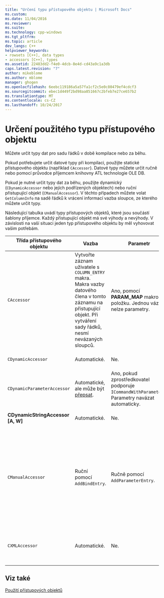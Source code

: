 ```yaml
---
title: "Určení typu přístupového objektu | Microsoft Docs"
ms.custom: 
ms.date: 11/04/2016
ms.reviewer: 
ms.suite: 
ms.technology: cpp-windows
ms.tgt_pltfrm: 
ms.topic: article
dev_langs: C++
helpviewer_keywords:
- rowsets [C++], data types
- accessors [C++], types
ms.assetid: 22483dd2-f4e0-4dcb-8e4d-cd43a9c1a3db
caps.latest.revision: "7"
author: mikeblome
ms.author: mblome
manager: ghogen
ms.openlocfilehash: 6eebc119186a5a57fa1cf2c5e0c80479ef4cdcf3
ms.sourcegitcommit: ebec1d449f2bd98aa851667c2bfeb7e27ce657b2
ms.translationtype: MT
ms.contentlocale: cs-CZ
ms.lasthandoff: 10/24/2017
---
```

# <a name="determining-which-type-of-accessor-to-use"></a>Určení použitého typu přístupového objektu
Můžete určit typy dat pro sadu řádků v době kompilace nebo za běhu.  
  
 Pokud potřebujete určit datové typy při kompilaci, použijte statické přístupového objektu (například `CAccessor`). Datové typy můžete určit ručně nebo pomocí průvodce příjemcem knihovny ATL technologie OLE DB.  
  
 Pokud je nutné určit typy dat za běhu, použijte dynamický (`CDynamicAccessor` nebo jejích podřízených objektech) nebo ruční přistupující objekt (`CManualAccessor`). V těchto případech můžete volat `GetColumnInfo` na sadě řádků k vrácení informací vazba sloupce, ze kterého můžete určit typy.  
  
 Následující tabulka uvádí typy přístupových objektů, které jsou součástí šablony příjemce. Každý přistupující objekt má své výhody a nevýhody. V závislosti na vaší situaci jeden typ přístupového objektu by měl vyhovovat vašim potřebám.  
  
|Třída přístupového objektu|Vazba|Parametr|Komentář|  
|--------------------|-------------|---------------|-------------|  
|`CAccessor`|Vytvořte záznam uživatele s `COLUMN_ENTRY` makra. Makra vazby datového člena v tomto záznamu na přistupující objekt. Při vytváření sady řádků, nesmí nevázaných sloupců.|Ano, pomocí **PARAM_MAP** makro položku. Jednou vázán, nelze parametry.|Nejrychlejší přistupující objekt z důvodu malou část kódu.|  
|`CDynamicAccessor`|Automatické.|Ne.|Užitečné, pokud neznáte typ dat v sadě řádků.|  
|`CDynamicParameterAccessor`|Automatické, ale může být [přepsat](../../data/oledb/overriding-a-dynamic-accessor.md).|Ano, pokud zprostředkovatel podporuje `ICommandWithParameters`. Parametry navázat automaticky.|Nižší než `CDynamicAccessor` ale užitečná pro volání obecných uložených procedur.|  
|**CDynamicStringAccessor [A, W]**|Automatické.|Ne.|Načte data z úložiště dat jako řetězce data.|  
|`CManualAccessor`|Ruční pomocí `AddBindEntry`.|Ručně pomocí `AddParameterEntry`.|Velmi rychlé; parametry a sloupce vázány pouze jednou. Můžete určit typ data se mají použít. (Viz [DBVIEWER](http://msdn.microsoft.com/en-us/07620f99-c347-4d09-9ebc-2459e8049832) ukázku příklad.) Vyžaduje více kódu než `CDynamicAccessor` nebo `CAccessor`. Je to spíše jako přímé volání OLE DB.|  
|`CXMLAccessor`|Automatické.|Ne.|Načte data z úložiště dat jako řetězce data a zformátuje ho jako značky jazyka XML data.|  
  
## <a name="see-also"></a>Viz také  
 [Použití přístupových objektů](../../data/oledb/using-accessors.md)